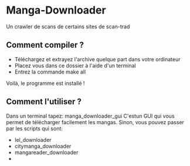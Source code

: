 Manga-Downloader
================

Un crawler de scans de certains sites de scan-trad

## Comment compiler ?

- Téléchargez et extrayez l'archive quelque part dans votre ordinateur
- Placez vous dans ce dossier à l'aide d'un terminal
- Entrez la commande make all

Voilà, le programme est installé !

## Comment l'utiliser ?

Dans un terminal tapez: manga_downloader_gui
C'estun GUI qui vous permet de télécharger facilement les mangas. Sinon, vous
pouvez passer par les scripts qui sont:

- lel_downloader
- citymanga_downloader
- mangareader_downloader
- 
